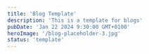 ```yaml
---
title: 'Blog Template'
description: 'This is a template for blogs'
pubDate: 'Jan 22 2024 9:30:00 GMT+0100'
heroImage: '/blog-placeholder-3.jpg'
status: 'template'
---
```


